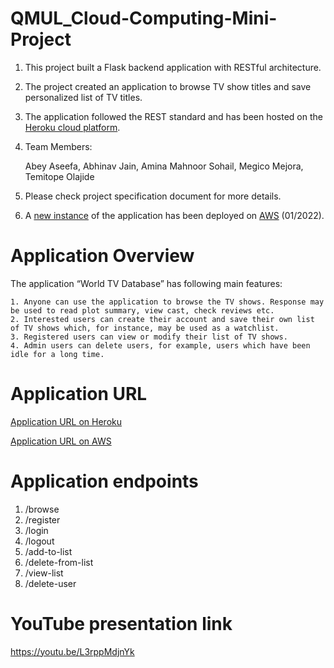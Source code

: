 # QMUL_Cloud-Computing-Mini-Project

1. This project built a Flask backend application with RESTful architecture.
2. The project created an application to browse TV show titles and save personalized list of TV titles.
3. The application followed the REST standard and has been hosted on the [Heroku cloud platform](https://world-tv-db.herokuapp.com/).
4. Team Members:

      Abey Aseefa, Abhinav Jain, Amina Mahnoor Sohail, Megico Mejora, Temitope Olajide
5. Please check project specification document for more details.
6. A [new instance](https://github.com/abhinavjainn/world-tv-db-aws) of the application has been deployed on [AWS](http://python-wowtv.eba-ppa7mzyg.eu-west-2.elasticbeanstalk.com/) (01/2022).

# Application Overview

The application “World TV Database” has following main features:

    1. Anyone can use the application to browse the TV shows. Response may be used to read plot summary, view cast, check reviews etc.
    2. Interested users can create their account and save their own list of TV shows which, for instance, may be used as a watchlist.
    3. Registered users can view or modify their list of TV shows. 
    4. Admin users can delete users, for example, users which have been idle for a long time.

# Application URL

[Application URL on Heroku](https://world-tv-db.herokuapp.com/)
 

[Application URL on AWS](http://python-wowtv.eba-ppa7mzyg.eu-west-2.elasticbeanstalk.com/)

# Application endpoints

1. /browse
2. /register
3. /login
4. /logout
5. /add-to-list
6. /delete-from-list
7. /view-list
8. /delete-user


# YouTube presentation link

https://youtu.be/L3rppMdjnYk
